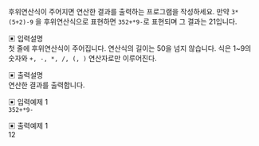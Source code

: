 후위연산식이 주어지면 연산한 결과를 출력하는 프로그램을 작성하세요.
만약 `3*(5+2)-9` 을 후위연산식으로 표현하면 `352+*9-`로 표현되며 그 결과는 21입니다.


▣ 입력설명    
첫 줄에 후위연산식이 주어집니다. 연산식의 길이는 50을 넘지 않습니다. 식은 1~9의 숫자와 `+, -, *, /, (, )` 연산자로만 이루어진다.


▣ 출력설명      
연산한 결과를 출력합니다.


▣ 입력예제 1  
`352+*9-`


▣ 출력예제 1  
12
